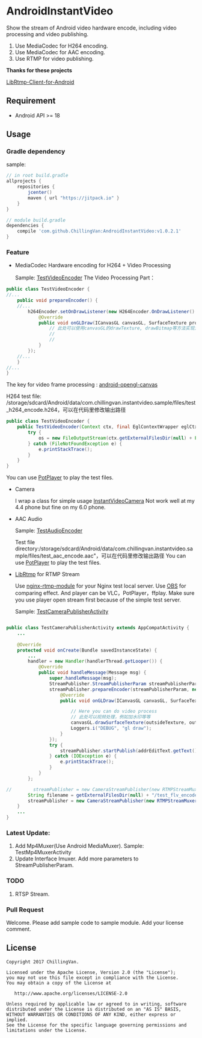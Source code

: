 # AndroidInstantVideo
Show the stream of Android video hardware encode, including video processing and video publishing.

1. Use MediaCodec for H264 encoding.
2. Use MediaCodec for AAC encoding.
3. Use RTMP for video publishing.


**Thanks for these projects**

[LibRtmp-Client-for-Android](https://github.com/ant-media/LibRtmp-Client-for-Android)


## Requirement
* Android API >= 18 

## Usage 

### Gradle dependency
sample:
```groovy
// in root build.gradle
allprojects {
    repositories {
        jcenter()
        maven { url "https://jitpack.io" }
    }
}

// module build.gradle
dependencies {
    compile 'com.github.ChillingVan:AndroidInstantVideo:v1.0.2.1'
}
```


### Feature

* MediaCodec Hardware encoding for H264 + Video Processing
  
  Sample: [TestVideoEncoder](https://github.com/ChillingVan/AndroidInstantVideo/blob/master/app/src/main/java/com/chillingvan/instantvideo/sample/test/video/TestVideoEncoder.java)
  The Video Processing Part：
```java
public class TestVideoEncoder {
//...
    public void prepareEncoder() {
    //...
        h264Encoder.setOnDrawListener(new H264Encoder.OnDrawListener() {
            @Override
            public void onGLDraw(ICanvasGL canvasGL, SurfaceTexture producedSurfaceTexture, RawTexture rawTexture, @Nullable SurfaceTexture outsideSurfaceTexture, @Nullable BasicTexture outsideTexture) {
                // 此处可以使用canvasGL的drawTexture, drawBitmap等方法实现对视频帧的处理.
                // 
                // 
            }
        });
    //...
    }
//...
}
```
  The key for video frame processing : [android-opengl-canvas](https://github.com/ChillingVan/android-openGL-canvas)

  H264 test file: /storage/sdcard/Android/data/com.chillingvan.instantvideo.sample/files/test_h264_encode.h264，可以在代码里修改输出路径
```java
public class TestVideoEncoder {
    public TestVideoEncoder(Context ctx, final EglContextWrapper eglCtx) {
        try {
            os = new FileOutputStream(ctx.getExternalFilesDir(null) + File.separator + "test_h264_encode.h264");
        } catch (FileNotFoundException e) {
            e.printStackTrace();
        }
    }
}
```

You can use [PotPlayer](http://potplayer.daum.net/?lang=zh_CN) to play the test files.


* Camera

  I wrap a class for simple usage [InstantVideoCamera](https://github.com/ChillingVan/AndroidInstantVideo/blob/master/applibs/src/main/java/com/chillingvan/lib/camera/InstantVideoCamera.java)
  Not work well at my 4.4 phone but fine on my 6.0 phone.



* AAC Audio

  Sample: [TestAudioEncoder](https://github.com/ChillingVan/AndroidInstantVideo/blob/master/app/src/main/java/com/chillingvan/instantvideo/sample/test/audio/TestAudioEncoder.java)
  

  Test file directory:/storage/sdcard/Android/data/com.chillingvan.instantvideo.sample/files/test_aac_encode.aac"，可以在代码里修改输出路径
  You can use [PotPlayer](http://potplayer.daum.net/?lang=zh_CN) to play the test files.


* [LibRtmp](https://github.com/ant-media/LibRtmp-Client-for-Android) for RTMP Stream

  Use [nginx-rtmp-module](https://github.com/arut/nginx-rtmp-module) for your Nginx test local server.
  Use [OBS](https://obsproject.com/) for comparing effect. And player can be VLC，PotPlayer，ffplay. Make sure you use player open stream first because of the simple test server.
  
  Sample: [TestCameraPublisherActivity](https://github.com/ChillingVan/AndroidInstantVideo/blob/master/app/src/main/java/com/chillingvan/instantvideo/sample/test/publisher/TestCameraPublisherActivity.java)
```java

public class TestCameraPublisherActivity extends AppCompatActivity {
    ...
    
    @Override
    protected void onCreate(Bundle savedInstanceState) {
        ...
        handler = new Handler(handlerThread.getLooper()) {
            @Override
            public void handleMessage(Message msg) {
                super.handleMessage(msg);
                StreamPublisher.StreamPublisherParam streamPublisherParam = new StreamPublisher.StreamPublisherParam();
                streamPublisher.prepareEncoder(streamPublisherParam, new H264Encoder.OnDrawListener() {
                    @Override
                    public void onGLDraw(ICanvasGL canvasGL, SurfaceTexture surfaceTexture, RawTexture rawTexture, @Nullable SurfaceTexture outsideSurfaceTexture, @Nullable BasicTexture outsideTexture) {

                        // Here you can do video process
                        // 此处可以视频处理，例如加水印等等
                        canvasGL.drawSurfaceTexture(outsideTexture, outsideSurfaceTexture, 0, 0, outsideTexture.getWidth(), outsideTexture.getHeight());
                        Loggers.i("DEBUG", "gl draw");
                    }
                });
                try {
                    streamPublisher.startPublish(addrEditText.getText().toString(), streamPublisherParam.width, streamPublisherParam.height);
                } catch (IOException e) {
                    e.printStackTrace();
                }
            }
        };

//        streamPublisher = new CameraStreamPublisher(new RTMPStreamMuxer(), cameraPreviewTextureView, instantVideoCamera);
        String filename = getExternalFilesDir(null) + "/test_flv_encode.flv";
        streamPublisher = new CameraStreamPublisher(new RTMPStreamMuxer(filename), cameraPreviewTextureView, instantVideoCamera);
    }
    ...
}
```

### Latest Update:
1. Add Mp4Muxer(Use Android MediaMuxer). Sample: TestMp4MuxerActivity
2. Update Interface Imuxer. Add more parameters to StreamPublisherParam. 

### TODO

1. RTSP Stream.

###  Pull Request

Welcome.
Please add sample code to sample module. Add your license comment.



## License
    Copyright 2017 ChillingVan.

    Licensed under the Apache License, Version 2.0 (the "License");
    you may not use this file except in compliance with the License.
    You may obtain a copy of the License at

       http://www.apache.org/licenses/LICENSE-2.0

    Unless required by applicable law or agreed to in writing, software
    distributed under the License is distributed on an "AS IS" BASIS,
    WITHOUT WARRANTIES OR CONDITIONS OF ANY KIND, either express or implied.
    See the License for the specific language governing permissions and
    limitations under the License.
